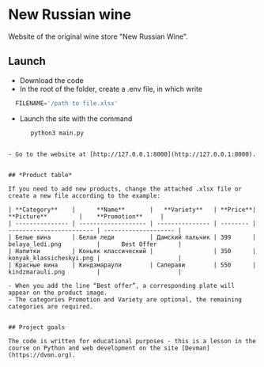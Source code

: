 # New Russian wine

Website of the original wine store "New Russian Wine".

## Launch

- Download the code
- In the root of the folder, create a .env file, in which write 
```python
  FILENAME='/path to file.xlsx'
```
- Launch the site with the command 
  ```python
     python3 main.py
```

- Go to the website at [http://127.0.0.1:8000](http://127.0.0.1:8000).


## *Product table*

If you need to add new products, change the attached .xlsx file or create a new file according to the example:

| **Category**    |      **Name**       |   **Variety**   | **Price**|      **Picture**         |    **Promotion**     |
| --------------- | ------------------- | --------------- | -------- | ------------------------ | -------------------- |
| Белые вина      | Белая леди          | Дамский пальчик | 399      | belaya_ledi.png          |      Best Offer      |
| Напитки         | Коньяк классический |                 | 350      | konyak_klassicheskyi.png |                      |
| Красные вина    | Киндзмараули        | Саперави        | 550      | kindzmarauli.png         |                      |

- When you add the line “Best offer”, a corresponding plate will appear on the product image. 
- The categories Promotion and Variety are optional, the remaining categories are required.


## Project goals

The code is written for educational purposes - this is a lesson in the course on Python and web development on the site [Devman](https://dvmn.org).